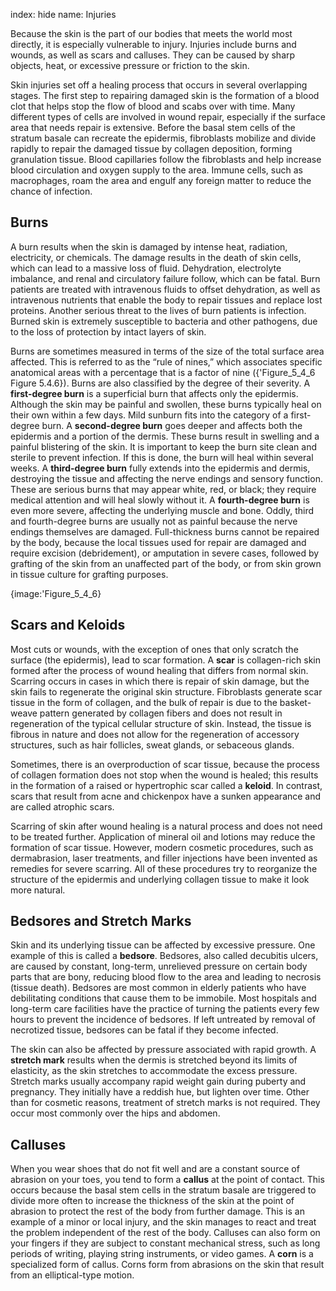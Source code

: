 index: hide
name: Injuries

Because the skin is the part of our bodies that meets the world most directly, it is especially vulnerable to injury. Injuries include burns and wounds, as well as scars and calluses. They can be caused by sharp objects, heat, or excessive pressure or friction to the skin.

Skin injuries set off a healing process that occurs in several overlapping stages. The first step to repairing damaged skin is the formation of a blood clot that helps stop the flow of blood and scabs over with time. Many different types of cells are involved in wound repair, especially if the surface area that needs repair is extensive. Before the basal stem cells of the stratum basale can recreate the epidermis, fibroblasts mobilize and divide rapidly to repair the damaged tissue by collagen deposition, forming granulation tissue. Blood capillaries follow the fibroblasts and help increase blood circulation and oxygen supply to the area. Immune cells, such as macrophages, roam the area and engulf any foreign matter to reduce the chance of infection.

## Burns

A burn results when the skin is damaged by intense heat, radiation, electricity, or chemicals. The damage results in the death of skin cells, which can lead to a massive loss of fluid. Dehydration, electrolyte imbalance, and renal and circulatory failure follow, which can be fatal. Burn patients are treated with intravenous fluids to offset dehydration, as well as intravenous nutrients that enable the body to repair tissues and replace lost proteins. Another serious threat to the lives of burn patients is infection. Burned skin is extremely susceptible to bacteria and other pathogens, due to the loss of protection by intact layers of skin.

Burns are sometimes measured in terms of the size of the total surface area affected. This is referred to as the “rule of nines,” which associates specific anatomical areas with a percentage that is a factor of nine ({'Figure_5_4_6 Figure 5.4.6}). Burns are also classified by the degree of their severity. A  **first-degree burn** is a superficial burn that affects only the epidermis. Although the skin may be painful and swollen, these burns typically heal on their own within a few days. Mild sunburn fits into the category of a first-degree burn. A  **second-degree burn** goes deeper and affects both the epidermis and a portion of the dermis. These burns result in swelling and a painful blistering of the skin. It is important to keep the burn site clean and sterile to prevent infection. If this is done, the burn will heal within several weeks. A  **third-degree burn** fully extends into the epidermis and dermis, destroying the tissue and affecting the nerve endings and sensory function. These are serious burns that may appear white, red, or black; they require medical attention and will heal slowly without it. A  **fourth-degree burn** is even more severe, affecting the underlying muscle and bone. Oddly, third and fourth-degree burns are usually not as painful because the nerve endings themselves are damaged. Full-thickness burns cannot be repaired by the body, because the local tissues used for repair are damaged and require excision (debridement), or amputation in severe cases, followed by grafting of the skin from an unaffected part of the body, or from skin grown in tissue culture for grafting purposes.


{image:'Figure_5_4_6}
        

## Scars and Keloids

Most cuts or wounds, with the exception of ones that only scratch the surface (the epidermis), lead to scar formation. A  **scar** is collagen-rich skin formed after the process of wound healing that differs from normal skin. Scarring occurs in cases in which there is repair of skin damage, but the skin fails to regenerate the original skin structure. Fibroblasts generate scar tissue in the form of collagen, and the bulk of repair is due to the basket-weave pattern generated by collagen fibers and does not result in regeneration of the typical cellular structure of skin. Instead, the tissue is fibrous in nature and does not allow for the regeneration of accessory structures, such as hair follicles, sweat glands, or sebaceous glands.

Sometimes, there is an overproduction of scar tissue, because the process of collagen formation does not stop when the wound is healed; this results in the formation of a raised or hypertrophic scar called a  **keloid**. In contrast, scars that result from acne and chickenpox have a sunken appearance and are called atrophic scars.

Scarring of skin after wound healing is a natural process and does not need to be treated further. Application of mineral oil and lotions may reduce the formation of scar tissue. However, modern cosmetic procedures, such as dermabrasion, laser treatments, and filler injections have been invented as remedies for severe scarring. All of these procedures try to reorganize the structure of the epidermis and underlying collagen tissue to make it look more natural.

## Bedsores and Stretch Marks

Skin and its underlying tissue can be affected by excessive pressure. One example of this is called a  **bedsore**. Bedsores, also called decubitis ulcers, are caused by constant, long-term, unrelieved pressure on certain body parts that are bony, reducing blood flow to the area and leading to necrosis (tissue death). Bedsores are most common in elderly patients who have debilitating conditions that cause them to be immobile. Most hospitals and long-term care facilities have the practice of turning the patients every few hours to prevent the incidence of bedsores. If left untreated by removal of necrotized tissue, bedsores can be fatal if they become infected.

The skin can also be affected by pressure associated with rapid growth. A  **stretch mark** results when the dermis is stretched beyond its limits of elasticity, as the skin stretches to accommodate the excess pressure. Stretch marks usually accompany rapid weight gain during puberty and pregnancy. They initially have a reddish hue, but lighten over time. Other than for cosmetic reasons, treatment of stretch marks is not required. They occur most commonly over the hips and abdomen.

## Calluses

When you wear shoes that do not fit well and are a constant source of abrasion on your toes, you tend to form a  **callus** at the point of contact. This occurs because the basal stem cells in the stratum basale are triggered to divide more often to increase the thickness of the skin at the point of abrasion to protect the rest of the body from further damage. This is an example of a minor or local injury, and the skin manages to react and treat the problem independent of the rest of the body. Calluses can also form on your fingers if they are subject to constant mechanical stress, such as long periods of writing, playing string instruments, or video games. A  **corn** is a specialized form of callus. Corns form from abrasions on the skin that result from an elliptical-type motion.
